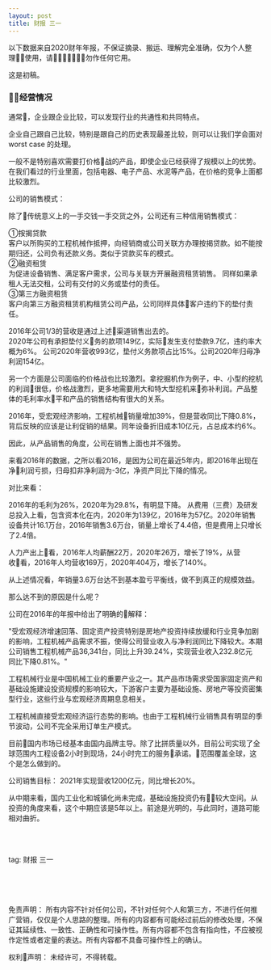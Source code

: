 ```yaml
---
layout: post
title: 财报 三一
---
```


以下数据来自2020财年年报，不保证摘录、搬运、理解完全准确，仅为个人整理使用，请勿作任何它用。

这是初稿。

### 经营情况

通常，企业跟企业比较，可以发现行业的共通性和共同特点。

企业自己跟自己比较，特别是跟自己的历史表现最差比较，则可以让我们学会面对 worst case 的处理。

一般不是特别喜欢需要打价格战的产品，即使企业已经获得了规模以上的优势。在我们看过的行业里面，包括电器、电子产品、水泥等产品，在价格的竞争上面都比较激烈。

公司的销售模式：

除了传统意义上的一手交钱一手交货之外，公司还有三种信用销售模式：

①按揭贷款   
客户以所购买的工程机械作抵押，向经销商或公司关联方办理按揭贷款。如不能按期归还，公司负有还款义务。类似于贷款买车的模式。  
②融资租赁   
为促进设备销售、满足客户需求，公司与关联方开展融资租赁销售。
同样如果承租人无法交租，公司有交付的义务或垫付的责任。    
③第三方融资租赁    
客户向第三方融资租赁机构租赁公司产品，公司同样具体客户违约下的垫付责任。

2016年公司1/3的营收是通过上述渠道销售出去的。    
2020年公司有承担垫付义务的款项149亿，实际发生支付垫款9.7亿，违约率大概为6%。
公司2020年营收993亿，垫付义务款项占比15%。公司2020年归母净利润154亿。

另一个方面是公司面临的价格战也比较激烈。拿挖掘机作为例子，中、小型的挖机的利润很低，价格战激烈，更多地需要用大和特大型挖机来弥补利润。产品整体的毛利率水平和产品的销售结构有很大的关系。

2016年，受宏观经济影响，工程机械销量增加39%，但是营收同比下降0.8%，背后反映的应该是让利促销的结果。同年设备折旧成本10亿元，占总成本约6%。

因此，从产品销售的角度，公司在销售上面也并不强势。

来看2016年的数据，之所以看2016，是因为公司在最近5年内，即2016年出现在净利润亏损，归母扣非净利润为-3亿，净资产同比下降的情况。

对比来看：

2016年的毛利为26%，2020年为29.8%，有明显下降。
从费用（三费）及研发总投入上看，包含资本化在内，2020年为139亿，2016年为57亿。2020年销售设备共计16.1万台，2016年销售3.6万台，销量上增长了4.4倍，但是费用上只增长了2.4倍。

人力产出上看，2016年人均薪酬22万，2020年26万，增长了19%，从营收看，2016年人均营收169万，2020年404万，增长了140%。

从上述情况看，年销量3.6万台达不到基本盈亏平衡线，做不到真正的规模效益。

那么达不到的原因是什么呢？

公司在2016年的年报中给出了明确的解释：

"受宏观经济增速回落、固定资产投资特别是房地产投资持续放缓和行业竞争加剧的影响，工程机械产品需求不振，使得公司营业收入与净利润同比下降较大。本期公司销售工程机械产品36,341台，同比上升39.24%，实现营业收入232.8亿元 同比下降0.81%。"

工程机械行业是中国机械工业的重要产业之一。其产品市场需求受国家固定资产和基础设施建设投资规模的影响较大，下游客户主要为基础设施、房地产等投资密集型行业，这些行业与宏观经济周期息息相关。

工程机械直接受宏观经济运行态势的影响。也由于工程机械行业销售具有明显的季节波动，公司不完全采用订单生产模式。

目前国内市场已经基本由国内品牌主导。除了比拼质量以外，目前公司实现了全球范围内工程设备2小时到现场，24小时完工的服务承诺。范围覆盖全球，这个是怎么做到的。

公司销售目标：
2021年实现营收1200亿元，同比增长20%。

从中期来看，国内工业化和城镇化尚未完成，基础设施投资仍有较大空间。从投资的角度来看，这个中期应该是5年以上。前途是光明的，与此同时，道路可能相对曲折。







<br>
<br>

tag: 财报 三一

<br>
<br>
<br>

免责声明：
所有内容不针对任何公司，不针对任何个人和第三方，不进行任何推广营销，仅仅是个人思路的整理。所有的内容都有可能经过前后的修改处理，不保证其延续性、一致性、正确性和可操作性。所有内容都不包含有指向性，不应被视作定性或者定量的表达。所有内容都不具备可操作性上的确认。

权利声明：
未经许可，不得转载。